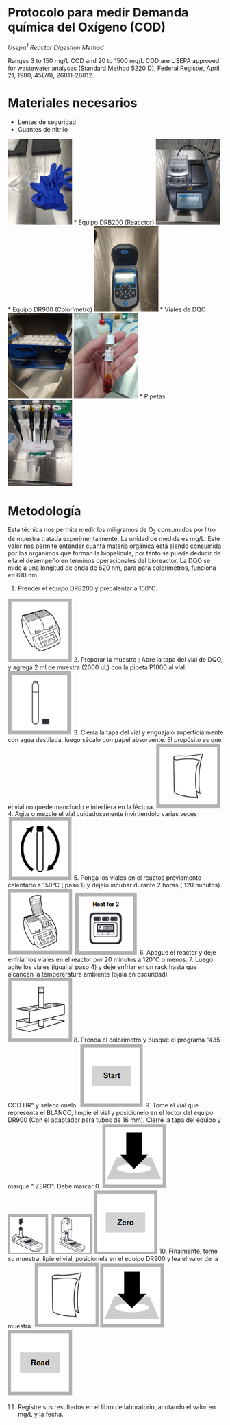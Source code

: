 Protocolo para medir Demanda química del Oxígeno (COD) 
========================
_Usepa<sup>1</sup> Reactor Digestion Method_

Ranges 3 to 150 mg/L COD and 20 to 1500 mg/L COD are USEPA approved for wastewater analyses (Standard Method 5220 D), Federal
Register, April 21, 1980, 45(78), 26811-26812.

# Materiales necesarios
* Lentes de seguridad 
* Guantes de nitrilo
<img src="images/Epp.jpeg" width="150">
* Equipo DRB200 (Reacctor) 
<img src="images/reactor_DRB200.jpeg" width="150">
* Equipo DR900  (Colorímetro)   
<img src="images/DR900_Tapa.jpeg" width="150">
* Viales de DQO 
<img src="images/caja_dqo.jpeg " width="150"> <img src="images/vial_dqo.jpeg" width="150">
 * Pipetas
 <img src="images/Pipetas.jpeg" width="150">

 # Metodología 
 
 Esta técnica nos permite medir los miligramos de O<sub>2</sub> consumidos por litro de muestra tratada experimentalmente. La unidad de medida es mg/L. Este valor nos permite entender cuanta materia orgánica está siendo consumida por los organimos que forman la biopelícula, por tanto se puede deducir de ella el desempeño en terminos operacionales del bioreactor. La DQO se mide a una longitud de onda de 620 nm, para para colorímetros, funciona en 610 nm. 
 
 1. Prender el equipo DRB200 y precalentar a 150°C. 
  <img src="images/DQO1.png" width="150">
 2. Preparar la muestra : Abre la tapa del vial de DQO, y agrega 2 ml de muestra (2000 uL) con la pipeta P1000 al vial. 
  <img src="images/DQO2.png" width="150"> 
 3. Cierra la tapa del vial y enguajalo superficialmente con agua destilada, luego sécalo con papel absorvente. El propósito es que el vial no quede manchado e interfiera en la léctura. 
  <img src="images/DQO4.png" width="150"> 
 4. Agite o mezcle el víal cuidadosamente invirtiendolo varias veces 
  <img src="images/DQO10.png" width="150"> 
 5. Ponga los viales en el reactos previamente calentado a 150°C ( paso 1) y déjelo incubar durante 2 horas ( 120 minutos)
   <img src="images/DQO11.png" width="150"> <img src="images/DQO12.png" width="150">
 6. Apague el reactor y deje enfriar los viales en el reactor por 20 minutos a 120°C o menos. 
 7. Luego agite los viales (igual al paso 4) y deje enfriar en un rack hasta que alcancen la tempereratura ambiente (ojalá en oscuridad)
 <img src="images/DQO5.png" width="150">
 8. Prenda el coloŕimetro y busque el programa "435 COD HR" y seleccionelo. 
  <img src="images/DQO6.png" width="150">
 9. Tome el vial que representa el BLANCO, limpie el vial y posicionelo en el lector del equipo DR900 (Con el adaptador para tubos de 16 mm). Cierre la tapa del equipo y marque " ZERO". Debe marcar 0. 
  <img src="images/DQO7.png" width="150"><img src="images/DQO15.png" width="200"><img src="images/DQO8.png" width="150">
 10. Finalmente, tome su muestra, lipie el vial, posicionela en el equipo DR900  y lea el valor de la muestra. 
 <img src="images/DQO4.png" width="150"> <img src="images/DQO7.png" width="150"> <img src="images/dQO9.png" width="150">
 
 11. Registre sus resultados en el libro de laboratorio, anotando el valor en mg/L y la fecha.
 
